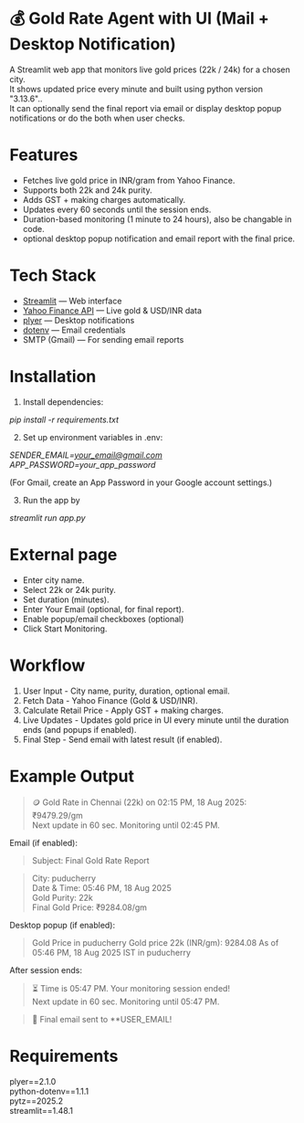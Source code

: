 # 💰 Gold Rate Agent with UI (Mail + Desktop Notification)

A Streamlit web app that monitors live gold prices (22k / 24k) for a chosen city.  
It shows updated price every minute and built using python version "3.13.6"..  
It can optionally send the final report via email or display desktop popup notifications or do the both when user checks.

# Features

- Fetches live gold price in INR/gram from Yahoo Finance.
- Supports both 22k and 24k purity.
- Adds GST + making charges automatically.
- Updates every 60 seconds until the session ends.
- Duration-based monitoring (1 minute to 24 hours), also be changable in code.
- optional desktop popup notification and email report with the final price.
  
# Tech Stack

- [Streamlit](https://streamlit.io/) — Web interface  
- [Yahoo Finance API](https://pypi.org/project/yfinance/) — Live gold & USD/INR data  
- [plyer](https://pypi.org/project/plyer/) — Desktop notifications  
- [dotenv](https://pypi.org/project/python-dotenv/) — Email credentials  
- SMTP (Gmail) — For sending email reports

# Installation

1. Install dependencies:

*pip install -r requirements.txt*

2. Set up environment variables in .env:

*SENDER_EMAIL=your_email@gmail.com*  
*APP_PASSWORD=your_app_password*

(For Gmail, create an App Password in your Google account settings.)

3. Run the app by 

*streamlit run app.py*

# External page

- Enter city name.
- Select 22k or 24k purity.
- Set duration (minutes).
- Enter Your Email (optional, for final report).
- Enable popup/email checkboxes (optional)
- Click Start Monitoring.

# Workflow

1. User Input - City name, purity, duration, optional email.
2. Fetch Data - Yahoo Finance (Gold & USD/INR).
3. Calculate Retail Price - Apply GST + making charges.
4. Live Updates - Updates gold price in UI every minute until the duration ends (and popups if enabled).
5. Final Step - Send email with latest result (if enabled).

# Example Output

> 🪙 Gold Rate in Chennai (22k) on 02:15 PM, 18 Aug 2025: ₹9479.29/gm  
> Next update in 60 sec. Monitoring until 02:45 PM.

Email (if enabled):

> Subject: Final Gold Rate Report

> City: puducherry  
> Date & Time: 05:46 PM, 18 Aug 2025  
> Gold Purity: 22k    
> Final Gold Price: ₹9284.08/gm


Desktop popup (if enabled):

> Gold Price in puducherry
> Gold price 22k (INR/gm): 9284.08
> As of 05:46 PM, 18 Aug 2025 IST in puducherry


After session ends:

> ⏳ Time is 05:47 PM. Your monitoring session ended!  
> Next update in 60 sec. Monitoring until 05:47 PM.
  
> 📧 Final email sent to **USER_EMAIL!


# Requirements

plyer==2.1.0  
python-dotenv==1.1.1  
pytz==2025.2  
streamlit==1.48.1  